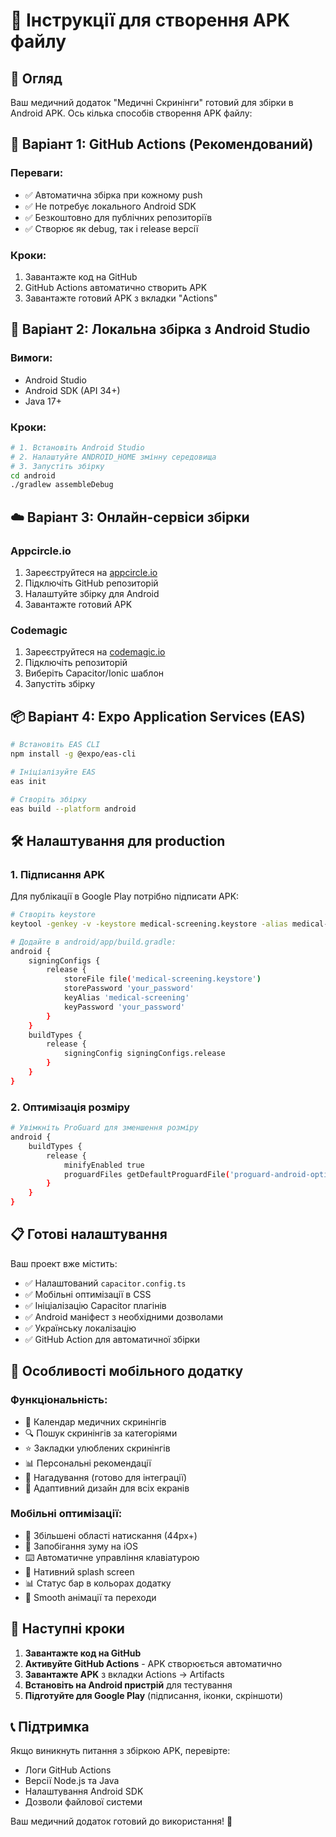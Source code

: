 # 📱 Інструкції для створення APK файлу

## 🎯 Огляд

Ваш медичний додаток "Медичні Скринінги" готовий для збірки в Android APK. Ось кілька способів створення APK файлу:

## 🚀 Варіант 1: GitHub Actions (Рекомендований)

### Переваги:

- ✅ Автоматична збірка при кожному push
- ✅ Не потребує локального Android SDK
- ✅ Безкоштовно для публічних репозиторіїв
- ✅ Створює як debug, так і release версії

### Кроки:

1. Завантажте код на GitHub
2. GitHub Actions автоматично створить APK
3. Завантажте готовий APK з вкладки "Actions"

## 🔧 Варіант 2: Локальна збірка з Android Studio

### Вимоги:

- Android Studio
- Android SDK (API 34+)
- Java 17+

### Кроки:

```bash
# 1. Встановіть Android Studio
# 2. Налаштуйте ANDROID_HOME змінну середовища
# 3. Запустіть збірку
cd android
./gradlew assembleDebug
```

## ☁️ Варіант 3: Онлайн-сервіси збірки

### Appcircle.io

1. Зареєструйтеся на [appcircle.io](https://appcircle.io)
2. Підключіть GitHub репозиторій
3. Налаштуйте збірку для Android
4. Завантажте готовий APK

### Codemagic

1. Зареєструйтеся на [codemagic.io](https://codemagic.io)
2. Підключіть репозиторій
3. Виберіть Capacitor/Ionic шаблон
4. Запустіть збірку

## 📦 Варіант 4: Expo Application Services (EAS)

```bash
# Встановіть EAS CLI
npm install -g @expo/eas-cli

# Ініціалізуйте EAS
eas init

# Створіть збірку
eas build --platform android
```

## 🛠️ Налаштування для production

### 1. Підписання APK

Для публікації в Google Play потрібно підписати APK:

```bash
# Створіть keystore
keytool -genkey -v -keystore medical-screening.keystore -alias medical-screening -keyalg RSA -keysize 2048 -validity 10000

# Додайте в android/app/build.gradle:
android {
    signingConfigs {
        release {
            storeFile file('medical-screening.keystore')
            storePassword 'your_password'
            keyAlias 'medical-screening'
            keyPassword 'your_password'
        }
    }
    buildTypes {
        release {
            signingConfig signingConfigs.release
        }
    }
}
```

### 2. Оптимізація розміру

```bash
# Увімкніть ProGuard для зменшення розміру
android {
    buildTypes {
        release {
            minifyEnabled true
            proguardFiles getDefaultProguardFile('proguard-android-optimize.txt'), 'proguard-rules.pro'
        }
    }
}
```

## 📋 Готові налаштування

Ваш проект вже містить:

- ✅ Налаштований `capacitor.config.ts`
- ✅ Мобільні оптимізації в CSS
- ✅ Ініціалізацію Capacitor плагінів
- ✅ Android маніфест з необхідними дозволами
- ✅ Українську локалізацію
- ✅ GitHub Action для автоматичної збірки

## 🎨 Особливості мобільного додатку

### Функціональність:

- 📅 Календар медичних скринінгів
- 🔍 Пошук скринінгів за категоріями
- ⭐ Закладки улюблених скринінгів
- 📊 Персональні рекомендації
- 🔔 Нагадування (готово для інтеграції)
- 📱 Адаптивний дизайн для всіх екранів

### Мобільні оптимізації:

- 🎯 Збільшені області натискання (44px+)
- 📱 Запобігання зуму на iOS
- ⌨️ Автоматичне управління клавіатурою
- 🎨 Нативний splash screen
- 📊 Статус бар в кольорах додатку
- 🔄 Smooth анімації та переходи

## 🚀 Наступні кроки

1. **Завантажте код на GitHub**
2. **Активуйте GitHub Actions** - APK створюється автоматично
3. **Завантажте APK** з вкладки Actions → Artifacts
4. **Встановіть на Android пристрій** для тестування
5. **Підготуйте для Google Play** (підписання, іконки, скріншоти)

## 📞 Підтримка

Якщо виникнуть питання з збіркою APK, перевірте:

- Логи GitHub Actions
- Версії Node.js та Java
- Налаштування Android SDK
- Дозволи файлової системи

Ваш медичний додаток готовий до використання! 🎉
